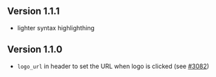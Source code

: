 
## Version 1.1.1

- lighter syntax highlighthing

## Version 1.1.0

- `logo_url` in header to set the URL when logo is clicked (see [#3082](https://github.com/quarto-dev/quarto-cli/discussions/3082))

